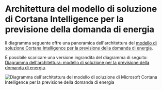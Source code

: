 <properties
	pageTitle="Architettura del modello di soluzione di Cortana Intelligence per la previsione della domanda di energia | Microsoft Azure"
	description="Architettura del modello di soluzione di Microsoft Cortana Intelligence per prevedere la domanda di energia di una società di fornitura energetica."
	keywords="solution accelerator;cortana analytics;energy forecasting"
	services="cortana-analytics"
	documentationCenter=""
	authors="garyericson"
	manager="jhubbard"
	editor="cgronlun"/> 

<tags
	ms.service="cortana-analytics"
	ms.workload="data-services"
	ms.tgt_pltfrm="na"
	ms.devlang="na"
	ms.topic="article"
	ms.date="11/19/2015"
	ms.author="garye" />

# Architettura del modello di soluzione di Cortana Intelligence per la previsione della domanda di energia

Il diagramma seguente offre una panoramica dell'architettura del [modello di soluzione Cortana Intelligence per la previsione della domanda di energia](cortana-analytics-playbook-demand-forecasting-energy.md).

È possibile scaricare una versione ingrandita del diagramma di seguito: [Diagramma dell'architettura: modello di soluzione per la previsione della domanda di energia](http://download.microsoft.com/download/1/9/B/19B815F0-D1B0-4F67-AED3-A40544225FD1/ca-topologies-energy-forecasting.png).

![Diagramma dell'architettura del modello di soluzione di Microsoft Cortana Intelligence per la previsione della domanda di energia][image]

[image]: ./media/cortana-analytics-architecture-demand-forecasting-energy/ca-topologies-energy-forecasting.png

<!---HONumber=AcomDC_0921_2016-->